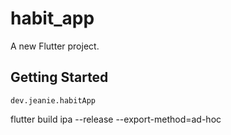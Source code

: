 # habit_app

A new Flutter project.

## Getting Started

`dev.jeanie.habitApp`

flutter build ipa --release --export-method=ad-hoc